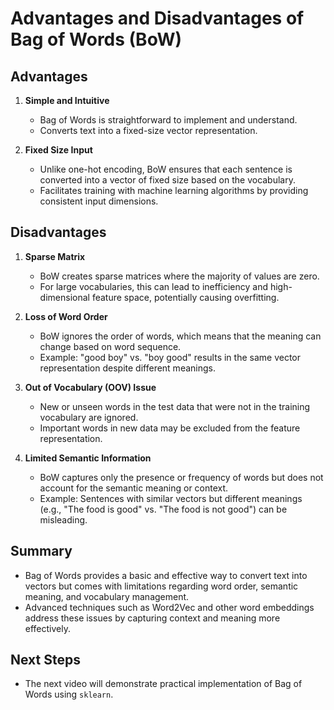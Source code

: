 # Advantages and Disadvantages of Bag of Words (BoW)

## Advantages

1. **Simple and Intuitive**

   - Bag of Words is straightforward to implement and understand.
   - Converts text into a fixed-size vector representation.

2. **Fixed Size Input**
   - Unlike one-hot encoding, BoW ensures that each sentence is converted into a vector of fixed size based on the vocabulary.
   - Facilitates training with machine learning algorithms by providing consistent input dimensions.

## Disadvantages

1. **Sparse Matrix**

   - BoW creates sparse matrices where the majority of values are zero.
   - For large vocabularies, this can lead to inefficiency and high-dimensional feature space, potentially causing overfitting.

2. **Loss of Word Order**

   - BoW ignores the order of words, which means that the meaning can change based on word sequence.
   - Example: "good boy" vs. "boy good" results in the same vector representation despite different meanings.

3. **Out of Vocabulary (OOV) Issue**

   - New or unseen words in the test data that were not in the training vocabulary are ignored.
   - Important words in new data may be excluded from the feature representation.

4. **Limited Semantic Information**
   - BoW captures only the presence or frequency of words but does not account for the semantic meaning or context.
   - Example: Sentences with similar vectors but different meanings (e.g., "The food is good" vs. "The food is not good") can be misleading.

## Summary

- Bag of Words provides a basic and effective way to convert text into vectors but comes with limitations regarding word order, semantic meaning, and vocabulary management.
- Advanced techniques such as Word2Vec and other word embeddings address these issues by capturing context and meaning more effectively.

## Next Steps

- The next video will demonstrate practical implementation of Bag of Words using `sklearn`.
